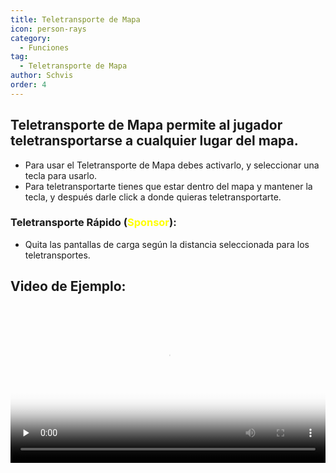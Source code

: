 ```yaml
---
title: Teletransporte de Mapa
icon: person-rays
category:
  - Funciones
tag:
  - Teletransporte de Mapa
author: Schvis
order: 4
---
```


## Teletransporte de Mapa permite al jugador teletransportarse a cualquier lugar del mapa.
- Para usar el Teletransporte de Mapa debes activarlo, y seleccionar una tecla para usarlo.
- Para teletransportarte tienes que estar dentro del mapa y mantener la tecla, y después darle click a donde quieras teletransportarte.
### Teletransporte Rápido (<span style='color:yellow;'>Sponsor</span>):
- Quita las pantallas de carga según la distancia seleccionada para los teletransportes.

## Video de Ejemplo:

<video controls preload="none" width="100%" poster="https://nextcloud.atruicardona.xyz/s/x8LsMBL3iX2fbRe/preview"><source src="https://nextcloud.atruicardona.xyz/s/x8LsMBL3iX2fbRe/download" type="video/mp4"></video>

